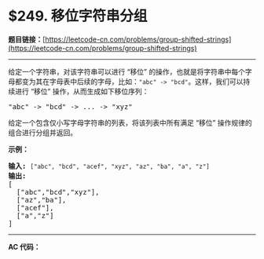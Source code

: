 # $249. 移位字符串分组

**题目链接：**[https://leetcode-cn.com/problems/group-shifted-strings](https://leetcode-cn.com/problems/group-shifted-strings)

---

<div class="content__1Y2H">
 <div class="notranslate">
  <p>给定一个字符串，对该字符串可以进行 “移位” 的操作，也就是将字符串中每个字母都变为其在字母表中后续的字母，比如：<code>"abc" -&gt; "bcd"</code>。这样，我们可以持续进行 “移位” 操作，从而生成如下移位序列：</p> 
  <pre class="language-text">"abc" -&gt; "bcd" -&gt; ... -&gt; "xyz"</pre> 
  <p>给定一个包含仅小写字母字符串的列表，将该列表中所有满足&nbsp;“移位” 操作规律的组合进行分组并返回。</p> 
  <p><strong>示例：</strong></p> 
  <pre class="language-text"><strong>输入: </strong><code>["abc", "bcd", "acef", "xyz", "az", "ba", "a", "z"]</code>
<strong>输出:</strong> 
[
  ["abc","bcd","xyz"],
  ["az","ba"],
  ["acef"],
  ["a","z"]
]
</pre> 
 </div>
</div>

---

**AC 代码：**

```java

```